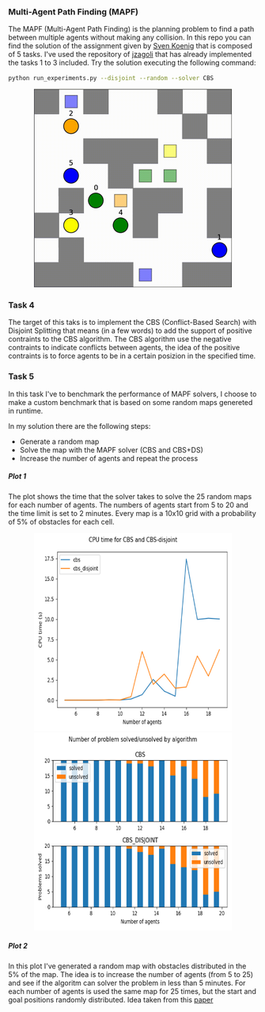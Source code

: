 ### Multi-Agent Path Finding (MAPF)
The MAPF (Multi-Agent Path Finding) is the planning problem to find a path between multiple agents without making any collision. In this repo you can find the solution of the assignment given by [Sven Koenig](http://idm-lab.org/project-p/project.html) that is composed of 5 tasks. I've used the repository of [jzagoli](https://github.com/jzagoli) that has already implemented the tasks 1 to 3 included. Try the solution executing the following command:

```bash
python run_experiments.py --disjoint --random --solver CBS
```
<div style="text-align: center;">
    <img style="width:400px;height:400px" src="img/output.gif"/>
</div>



### Task 4
The target of this taks is to implement the CBS (Conflict-Based Search) with Disjoint Splitting that means (in a few words)
to add the support of positive contraints to the CBS algorithm. The CBS algorithm use the negative contraints to
indicate conflicts between agents, the idea of the positive contraints is to force agents to be in a certain posizion
in the specified time.

### Task 5
In this task I've to benchmark the performance of MAPF solvers, I choose to make a custom benchmark that is
based on some random maps genereted in runtime.

In my solution there are the following steps:
- Generate a random map
- Solve the map with the MAPF solver (CBS and CBS+DS)
- Increase the number of agents and repeat the process

##### Plot 1
The plot shows the time that the solver takes to solve the 25 random maps for each number of agents. The numbers of agents start from 5 to 20 and the time limit is set to 2 minutes. Every map is a 10x10 grid with a probability of 5% of obstacles for each cell.
<div style="text-align: center;">
    <img style="width:400px;height:400px" src="img/plot_1.png"/>
    <img style="width:400px;height:400px" src="img/plot_2.png"/>
</div>

##### Plot 2
In this plot I've generated a random map with obstacles distributed in the 5% of the map. The idea is to increase the number of agents (from 5 to 25) and see if the algoritm can solver the problem in less than 5 minutes. For each number of agents is used the same map for 25 times, but the start and goal positions randomly distributed. Idea taken from this [paper](http://idm-lab.org/bib/abstracts/papers/icaps19a.pdf)

